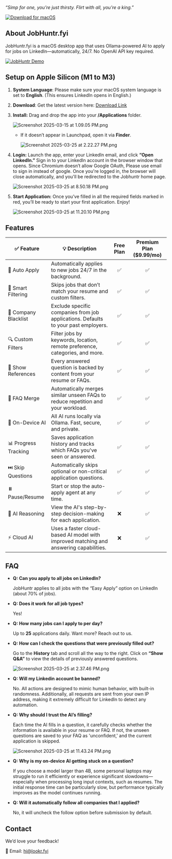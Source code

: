 _“Simp for one, you’re just thirsty. Flirt with all, you’re a king.”_

<p align="left">
  <a href="https://github.com/lookr-fyi/homebrew-jobhuntr/releases/latest/download/JobHuntr.dmg">
    <img src="https://img.shields.io/badge/Download%20for-macOS-black?style=for-the-badge&logo=apple&logoColor=white" alt="Download for macOS">
  </a>
</p>

## About JobHuntr.fyi

JobHuntr.fyi is a macOS desktop app that uses Ollama-powered AI to apply for jobs on LinkedIn—automatically, 24/7. No OpenAI API key required.

[![JobHuntr Demo](src/demo.gif)](https://youtu.be/dy_wrzVKwPw)

## Setup on Apple Silicon (M1 to M3)

1. **System Language**: Please make sure your macOS system language is set to **English**. (This ensures LinkedIn opens in English.)
2. **Download**: Get the latest version here: [Download Link](https://github.com/lookr-fyi/homebrew-jobhuntr/releases/latest/download/JobHuntr.dmg)
3. **Install:** Drag and drop the app into your **/Applications** folder.

   ![Screenshot 2025-03-15 at 1.09.05 PM.png](https://img.notionusercontent.com/s3/prod-files-secure%2Fe5e10e17-8029-4564-ba10-37f344e3fc89%2F50b9441b-1bef-4333-ab86-aec1845893a9%2FScreenshot_2025-03-15_at_1.09.05_PM.png/size/w=800?exp=1743352170&sig=I9NKXeNsa1_c3XACz0meJI4ZG2z4I8TmbEH-ZdNkL7M&id=1b7df946-1ad2-805e-b326-f4c63bf743c1&table=block)

   - If it doesn’t appear in Launchpad, open it via **Finder**.

     ![Screenshot 2025-03-25 at 2.22.27 PM.png](https://img.notionusercontent.com/s3/prod-files-secure%2Fe5e10e17-8029-4564-ba10-37f344e3fc89%2F2e5a06df-18f4-45da-be1b-19541ea18b02%2FScreenshot_2025-03-25_at_2.22.27_PM.png/size/w=800?exp=1743352273&sig=-fcJouwgFTSr79phjYNA0SCJYDrvo8IOfJe0HwjKWDA&id=1c1df946-1ad2-8018-9da0-e20b3e56069a&table=block)

4. **Login:** Launch the app, enter your LinkedIn email, and click **“Open LinkedIn.”** Sign in to your LinkedIn account in the browser window that opens. Since Chromium doesn’t allow Google OAuth, Please use email to sign in instead of google. Once you're logged in, the browser will close automatically, and you'll be redirected to the Jobhuntr home page.

   ![Screenshot 2025-03-25 at 8.50.18 PM.png](https://img.notionusercontent.com/s3/prod-files-secure%2Fe5e10e17-8029-4564-ba10-37f344e3fc89%2F296cbf7d-e24a-4340-9a66-0a0e85092d44%2FScreenshot_2025-03-25_at_8.50.18_PM.png/size/w=800?exp=1743352331&sig=LYlkdFni129j1QzXQOnUza3ZuNnWi7KsOMjkPaJeBDE&id=1c2df946-1ad2-8049-8ebf-d706b30374e7&table=block)

5. **Start Application:** Once you’ve filled in all the required fields marked in red, you’ll be ready to start your first application. Enjoy!

   ![Screenshot 2025-03-25 at 11.20.10 PM.png](https://img.notionusercontent.com/s3/prod-files-secure%2Fe5e10e17-8029-4564-ba10-37f344e3fc89%2F53ef5943-c42b-48d0-ae42-18d953bc8df9%2FScreenshot_2025-03-25_at_11.20.10_PM.png/size/w=800?exp=1743352346&sig=sIqapmZh2tstK2vWgUc5_Pfl0p20fXvrLiQCnn8Tg80&id=1c2df946-1ad2-8086-8a0c-d28a99d76dd5&table=block)

## Features

| ✅ Feature           | 💡 Description                                                                        | Free Plan | Premium Plan ($9.99/mo) |
| -------------------- | ------------------------------------------------------------------------------------- | :-------: | :---------------------: |
| 🎯 Auto Apply        | Automatically applies to new jobs 24/7 in the background.                             |    ✅     |           ✅            |
| 🧠 Smart Filtering   | Skips jobs that don’t match your resume and custom filters.                           |    ✅     |           ✅            |
| 🚫 Company Blacklist | Exclude specific companies from job applications. Defaults to your past employers.    |    ✅     |           ✅            |
| 🔍 Custom Filters    | Filter jobs by keywords, location, remote preference, categories, and more.           |    ✅     |           ✅            |
| 📎 Show References   | Every answered question is backed by content from your resume or FAQs.                |    ✅     |           ✅            |
| 🧩 FAQ Merge         | Automatically merges similar unseen FAQs to reduce repetition and your workload.      |    ✅     |           ✅            |
| 🤖 On-Device AI      | All AI runs locally via Ollama. Fast, secure, and private.                            |    ✅     |           ✅            |
| 📊 Progress Tracking | Saves application history and tracks which FAQs you've seen or answered.              |    ✅     |           ✅            |
| ⏭️ Skip Questions    | Automatically skips optional or non-critical application questions.                   |    ✅     |           ✅            |
| ⏸️ Pause/Resume      | Start or stop the auto-apply agent at any time.                                       |    ✅     |           ✅            |
| 🧾 AI Reasoning      | View the AI's step-by-step decision-making for each application.                      |    ❌     |           ✅            |
| ⚡ Cloud AI          | Uses a faster cloud-based AI model with improved matching and answering capabilities. |    ❌     |           ✅            |

## FAQ

- **Q: Can you apply to all jobs on LinkedIn?**

  JobHuntr applies to all jobs with the “Easy Apply” option on LinkedIn (about 70% of jobs).

- **Q: Does it work for all job types?**

  Yes!

- **Q: How many jobs can I apply to per day?**

  Up to **25** applications daily. Want more? Reach out to us.

- **Q: How can I check the questions that were previously filled out?**

  Go to the **History** tab and scroll all the way to the right. Click on **“Show Q&A”** to view the details of previously answered questions.

  ![Screenshot 2025-03-25 at 2.37.46 PM.png](https://img.notionusercontent.com/s3/prod-files-secure%2Fe5e10e17-8029-4564-ba10-37f344e3fc89%2F446e540f-3e5c-49c6-b0af-fb193a425b6a%2F1d221135-a2b4-40a9-96cc-789cda7873f2.png/size/w=800?exp=1743352515&sig=dmUIQPlUDfnT37d2hpnqq6weFKbsA0dxJ2s_ZysQd5g&id=1c1df946-1ad2-80ee-9d13-daee3982a885&table=block)

- **Q: Will my Linkedin account be banned?**

  No. All actions are designed to mimic human behavior, with built-in randomness. Additionally, all requests are sent from your own IP address, making it extremely difficult for LinkedIn to detect any automation.

- **Q: Why should I trust the AI’s filling?**

  Each time the AI fills in a question, it carefully checks whether the information is available in your resume or FAQ. If not, the unseen questions are saved to your FAQ as 'unconfident,' and the current application is skipped.

  ![Screenshot 2025-03-25 at 11.43.24 PM.png](https://img.notionusercontent.com/s3/prod-files-secure%2Fe5e10e17-8029-4564-ba10-37f344e3fc89%2F38443147-c454-4e9c-a0a8-b2c5ce671772%2FScreenshot_2025-03-25_at_11.43.24_PM.png/size/w=800?exp=1743359590&sig=0GEmsVmYMPFOZ8YY0upDn6WGW-YL1NwncoxtuyUDfBQ&id=1c2df946-1ad2-800f-9a70-d3e4fe8503af&table=block)

- **Q: Why is my on-device AI getting stuck on a question?**

  If you choose a model larger than 4B, some personal laptops may struggle to run it efficiently or experience significant slowdowns—especially when processing long input contexts, such as resumes. The initial response time can be particularly slow, but performance typically improves as the model continues running.

- **Q: Will it automatically follow all companies that I applied?**

  No, it will uncheck the follow option before submission by default.

## Contact

We’d love your feedback!

📧 Email: hi@lookr.fyi
